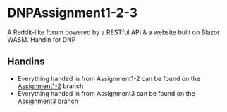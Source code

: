 # DNPAssignment1-2-3
A Reddit-like forum powered by a RESTful API & a website built on Blazor WASM. Handin for DNP

## Handins
- Everything handed in from Assignment1-2 can be found on the [Assignment1-2](https://github.com/ForgottenIce/DNPAssignment1-2-3/tree/Assignment1-2) branch
- Everything handed in from Assignment3 can be found on the [Assignment3](https://github.com/ForgottenIce/DNPAssignment1-2-3/tree/Assignment3) branch

